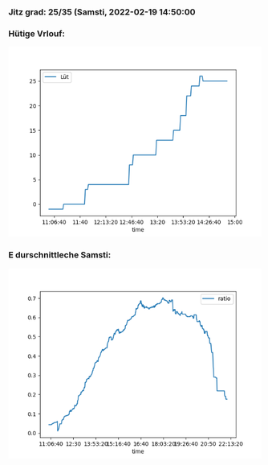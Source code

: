 ### Jitz grad: 25/35 (Samsti, 2022-02-19 14:50:00

### Hütige Vrlouf:
![Graph](Today.png)

### E durschnittleche Samsti:
![Graph](Samsti.png)